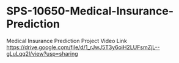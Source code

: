 # SPS-10650-Medical-Insurance-Prediction
Medical Insurance Prediction
Project Video Link
https://drive.google.com/file/d/1_rJwJ5T3y6oiH2LUFsmZjL--gLuLqq2l/view?usp=sharing

